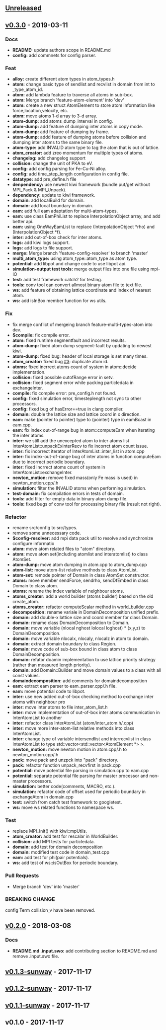 <a name="unreleased"></a>
## [Unreleased]


<a name="v0.3.0"></a>
## [v0.3.0] - 2019-03-11
### Docs
- **README:** update authors scope in README.md
- **config:** add commnets for config parser.

### Feat
- **alloy:** create different atom types in atom_types.h
- **atom:** change basic type of sendlist and recvlist in domain from int to _type_atom_id.
- **atom:** add lambda feature to traverse all atoms in sub-box.
- **atom:** Merge branch 'feature-atom-element' into 'dev'
- **atom:** create a new struct AtomElement to store atom information like force,location,velocity, etc.
- **atom:** move atoms 1-d array to 3-d array.
- **atom-dump:** add atoms_dump_interval in config.
- **atom-dump:** add feature of dumping inter atoms in copy mode.
- **atom-dump:** add feature of dumping by frame.
- **atom-dump:** addd feature of dumping atoms before collision and dumping inter atoms to the same binary file.
- **atom-type:** add INVALID atom type to tag the atom that is out of lattice.
- **atom_creator:** add zreo momentum for multiple types of atoms.
- **changelog:** add changelog support
- **collision:** change the unit of PKA to eV.
- **config:** add config parsing for Fe-Cu-Ni alloy.
- **config:** add time_step_length configuration in config file.
- **datatype:** add pre_define.h file
- **denpendency:** use newest kiwi framework (bundle put/get without MPI_Pack & MPI_Unpack).
- **dependency:** update to kiwi framework.
- **domain:** add localBuild for domain.
- **domain:** add local boundary in domain.
- **eam:** add full eam adaptation for multi-atom-types.
- **eam:** use class EamPhiList to replace InterpolationObject array, and add better api.
- **eam:** using OneWayEamList to replace (InterpolationObject *rho) and (InterpolationObject *f).
- **inter:** add out-of-box check for inter atoms.
- **logs:** add kiwi logs support.
- **logs:** add logs to file support.
- **merge:** Merge branch 'feature-config-resolver' to branch 'master'
- **multi_atom_type:** using atom_type::atom_type as atom type.
- **potential:** add libpot and change code to use libpot api.
- **simulation-output test tools:** merge output files into one file using mpi-IO
- **test:** add test framework catch2 for testing.
- **tools:** conv tool can convert allmost binary atom file to text file.
- **ws:** add feature of obtaining lattice coordinate and index of nearest atom.
- **ws:** add isInBox member function for ws utils.

### Fix
- fix merge conflict of mergeing branch feature-multi-types-atom into dev.
- **$compile:** fix compile error.
- **atom:** fixed runtime segmentfault and incorrect results.
- **atom-dump:** fixed atom dump segment-fault by updating to newest kiwi.
- **atom-dump:** fixed bug: header of local storage is set many times.
- **atom_creator:** fixed bug [#3](https://git.hpcer.dev/HPCer/CrystalMD/CrystalMD/issues/3): duplicate atom id.
- **atoms:** fixed incrrect atoms count of system in atom::decide implementation.
- **collision:** fixed possible outofRange error in setv.
- **collision:** fixed segment error while packing particledata in exchangeInter.
- **compile:** fix compile error: pre_config.h not found.
- **config:** fixed simulation error, timesteplength not sync to other processors.
- **config:** fixed bug of hasError==true in clang compiler.
- **domain:** double the lattice size and lattice coord in x direction.
- **eam:** make (pointer to pointer) type to (pointer) type in eamBcast in eam.cpp.
- **eam:** fix index out-of-range bug in atom::computeEam when iterating the inter atoms.
- **inter:** we still add the unexcepted atom to inter atoms list InterAtomList::unpackExInterRecv to fix incorrct atom count issue.
- **inter:** fix incorrect iterator of InterAtomList::inter_list in atom.cpp
- **inter:** fix index-out-of-range bug of inter atoms in function computeEam due to incorrect periodic boundary.
- **inter:** fixed incrrect atoms count of system in InterAtomList::exchangeInter.
- **newton_motion:** remove fixed mass(only Fe mass is used) in newton_motion.cpp/.h
- **simulation:** filter the INVALID atoms when performing simulation.
- **test-domain:** fix compilation errors in tests of domain.
- **tools:** add filter for empty data in binary atom dump file.
- **tools:** fixed bugs of conv tool for processing binary file (result not right).

### Refactor
- rename src/config to src/types.
- remove some unnecessary code.
- **$config-resolver:** add mpi data pack util to resolve and synchronize configure informatio
- **atom:** move atom related files to "atom" directory.
- **atom:** move atom set(including atomlist and interatomlist) to class AtomSet.
- **atom-dump:** move atom dumping in atom.cpp to atom_dump.cpp
- **atom-list:** move atom-list relative mothods to class AtomList.
- **atom-set:** remode pointer of Domain in class AtomSet constructor.
- **atoms:** move member sendForce, sendrho, sendDfEmbed in class Domain to class atom.
- **atoms:** rename the index variable of neighbour atoms.
- **atoms_creater:** add a world builder (atoms builder) based on the old create_atom.
- **atoms_creator:** refactor computeScalar method in world_builder.cpp
- **decomposition:** rename variale in DomainDecomposition unified prefix.
- **domain:** add double-x lattice size and coord member for class Domain.
- **domain:** rename class DomainDecomposition to Domain.
- **domain:** move variable (nlocal nghost lolocal loghost) * (x,y,z) to DomainDecomposition.
- **domain:** move variable nlocalx, nlocaly, nlocalz in atom to domain.
- **domain:** extract domain boundary to class Region.
- **domain:** move code of sub-box bound in class atom to class DomainDecomposition.
- **domain:** refator doamin implementation to use lattice priority strategy (rather than measured length priority).
- **domain:** add Domain::Builder and move domain values to a class with all const values.
- **domaindecomposition:** add comments for domaindecomposition
- **eam:** extract eam parser to eam_parser.cpp/.h file.
- **eam:** move potential code to libpot.
- **inter:** use new added out-of-box checking method to exchange inter atoms with neighbour pro
- **inter:** move inter atoms to file inter_atom_list.h
- **inter:** move implementation of out-of-box inter atoms communication in InterAtomList to another
- **inter:** refactor class InterAtomList (atom/inter_atom.h/.cpp)
- **inter:** move more inter-atom-list relative methods into class InterAtomList.
- **inter:** change type of variable intersendlist and interrecvlist in class InterAtomList to type std::vector<std::vector<AtomElement *> >.
- **newton_motion:** move newton motion in atom.cpp/.h to newton_motion.cpp/.h
- **pack:** move pack and unzpck into "pack" directory.
- **pack:** refactor function unpack_recvfirst in pack.cpp
- **potential:** move potential file parsing in simulation.cpp to eam.cpp
- **potential:** separate potential file parsing for master processor and non-master processors.
- **simulation:** better code(comments, MACRO, etc.).
- **simulation:** refactor code of offset used for periodic boundary in exchangeAtom in domain.cpp
- **test:** switch from catch test framework to googletest.
- **ws:** move ws related functions to namespace ws.

### Test
- replace MPI_Init() with kiwi::mpUtils.
- **atom_creator:** add test for rescalar in WorldBuilder.
- **collision:** add MPI tests for particledata.
- **domain:** add test for domain decomposition
- **domain:** modified test code in domain_test.cpp
- **eam:** add test for phi(pair potentials).
- **ws:** add test of ws::isOutBox for periodic boundary.

### Pull Requests
- Merge branch 'dev' into 'master'

### BREAKING CHANGE

config Term collision_v have been removed.


<a name="v0.2.0"></a>
## [v0.2.0] - 2018-03-08
### Docs
- **README.md .input.swo:** add contributing section to README.md and remove .input.swo file.


<a name="v0.1.3-sunway"></a>
## [v0.1.3-sunway] - 2017-11-17

<a name="v0.1.2-sunway"></a>
## [v0.1.2-sunway] - 2017-11-17

<a name="v0.1.1-sunway"></a>
## [v0.1.1-sunway] - 2017-11-17

<a name="v0.1.0"></a>
## v0.1.0 - 2017-11-17

[Unreleased]: https://git.hpcer.dev/HPCer/CrystalMD/CrystalMD/compare/v0.3.0...HEAD
[v0.3.0]: https://git.hpcer.dev/HPCer/CrystalMD/CrystalMD/compare/v0.2.0...v0.3.0
[v0.2.0]: https://git.hpcer.dev/HPCer/CrystalMD/CrystalMD/compare/v0.1.3-sunway...v0.2.0
[v0.1.3-sunway]: https://git.hpcer.dev/HPCer/CrystalMD/CrystalMD/compare/v0.1.2-sunway...v0.1.3-sunway
[v0.1.2-sunway]: https://git.hpcer.dev/HPCer/CrystalMD/CrystalMD/compare/v0.1.1-sunway...v0.1.2-sunway
[v0.1.1-sunway]: https://git.hpcer.dev/HPCer/CrystalMD/CrystalMD/compare/v0.1.0...v0.1.1-sunway
